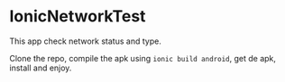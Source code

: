 # IonicNetworkTest

This app check network status and type.

Clone the repo, compile the apk using `ionic build android`, get de apk, install and enjoy.
